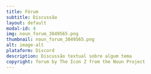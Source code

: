 ```yaml
---
title: Fórum
subtitle: Discussão
layout: default
modal-id: 4
img: noun_forum_3849565.png
thumbnail: noun_forum_3849565.png
alt: image-alt
plataform: Discord
description: Discussão textual sobre algum tema 
copyright: forum by The Icon Z from the Noun Project
---
```

